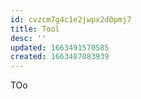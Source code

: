 ```yaml
---
id: cvzcm7g4c1e2jwpx2d0pmj7
title: Tool
desc: ''
updated: 1663491570585
created: 1663487083939
---
```


TOo
